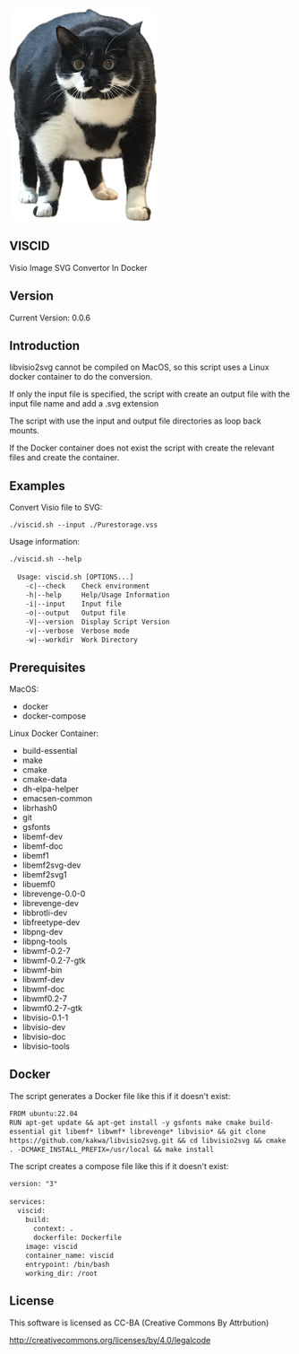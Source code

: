 ![Viscid cat](https://raw.githubusercontent.com/lateralblast/viscid/master/viscid.png)

VISCID
------

Visio Image SVG Convertor In Docker

Version
-------

Current Version: 0.0.6

Introduction
------------

libvisio2svg cannot be compiled on MacOS, so this script uses a Linux docker container
to do the conversion.

If only the input file is specified, the script with create an output file with the input file name and add a .svg extension

The script with use the input and output file directories as loop back mounts.

If the Docker container does not exist the script with create the relevant files and create the container.

Examples
--------

Convert Visio file to SVG:

```
./viscid.sh --input ./Purestorage.vss
```

Usage information:

```
./viscid.sh --help

  Usage: viscid.sh [OPTIONS...]
    -c|--check    Check environment
    -h|--help     Help/Usage Information
    -i|--input    Input file
    -o|--output   Output file
    -V|--version  Display Script Version
    -v|--verbose  Verbose mode
    -w|--workdir  Work Directory
```

Prerequisites
-------------

MacOS:

- docker
- docker-compose

Linux Docker Container:

- build-essential
- make
- cmake
- cmake-data
- dh-elpa-helper
- emacsen-common
- librhash0
- git
- gsfonts
- libemf-dev
- libemf-doc
- libemf1
- libemf2svg-dev
- libemf2svg1
- libuemf0
- librevenge-0.0-0
- librevenge-dev
- libbrotli-dev
- libfreetype-dev
- libpng-dev
- libpng-tools
- libwmf-0.2-7
- libwmf-0.2-7-gtk
- libwmf-bin
- libwmf-dev
- libwmf-doc
- libwmf0.2-7
- libwmf0.2-7-gtk
- libvisio-0.1-1
- libvisio-dev
- libvisio-doc
- libvisio-tools

Docker
------

The script generates a Docker file like this if it doesn't exist:

```
FROM ubuntu:22.04
RUN apt-get update && apt-get install -y gsfonts make cmake build-essential git libemf* libwmf* librevenge* libvisio* && git clone https://github.com/kakwa/libvisio2svg.git && cd libvisio2svg && cmake . -DCMAKE_INSTALL_PREFIX=/usr/local && make install
```

The script creates a compose file like this if it doesn't exist:

```
version: "3"

services:
  viscid:
    build:
      context: .
      dockerfile: Dockerfile
    image: viscid
    container_name: viscid
    entrypoint: /bin/bash
    working_dir: /root
```

License
-------

This software is licensed as CC-BA (Creative Commons By Attrbution)

http://creativecommons.org/licenses/by/4.0/legalcode

